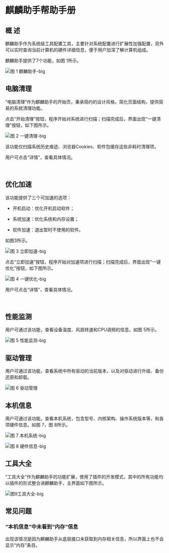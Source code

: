 # 麒麟助手帮助手册
## 概 述
麒麟助手作为系统级工具配置工具，主要针对系统配置进行扩展性加强配置，另外可以实时查询当前计算机的硬件详细信息，便于用户加深了解计算机组成。

麒麟助手提供了7个功能，如图 1所示。

![图 1 麒麟助手-big](image/1.png)
<br>

## 电脑清理
“电脑清理”作为麒麟助手的开始页，秉承简约的设计风格，简化页面结构，提供简易的系统清理功能。

点击“开始清理”按钮，程序开始对系统进行扫描；扫描完成后，界面出现“一键清理”按钮，如下图所示。
 
![图 2 一键清理-big](image/2.png)

该功能仅扫描系统历史痕迹、浏览器Cookies、软件包缓存这些非耗时清理项。

用户可点击“详情”，查看具体情况。

<br>

## 优化加速
该功能提供了三个可加速的选项：

- 开机启动：优化开机启动软件；

- 系统加速：优化系统和内存设置；

- 软件加速：退出暂时不使用的软件。

如图3所示。

![图 3 立即加速-big](image/3.png)

点击“立即加速”按钮，程序开始对加速项进行扫描；扫描完成后，界面出现“一键优化”按钮，如下图所示。

![图 4 一键优化-big](image/4.png)

用户可点击“详情”，查看具体情况。

<br>

## 性能监测
用户可通过该功能，查看设备温度、风扇转速和CPU调频的信息。如图 5所示。

![图 5 性能监测-big](image/5.png)
<br>

## 驱动管理
用户可通过该功能，查看系统中所有驱动的当前版本，以及对驱动进行升级、备份还原和卸载。
 
![图 6 驱动管理](image/6.png)
<br>

## 本机信息
用户可通过该功能，查看本机系统，包含型号、内核架构、操作系统版本等，和各项硬件信息。如图 7，图 8所示。
 
![图 7 本机系统-big](image/7.png)
 
![图 8 硬件信息-big](image/8.png)
<br>

## 工具大全
“工具大全”作为麒麟助手的功能扩展，使用了插件的开发模式，其中的所有功能均以插件的形式整合进麒麟助手，主界面如下图所示。
 
![图9工具大全-big](image/9.png)
<br>

## 常见问题
### “本机信息”中未看到“内存”信息
出现该情况是因为麒麟助手从底层接口未获取到内存相关信息，所以界面上也不会显示“内存”条目。


